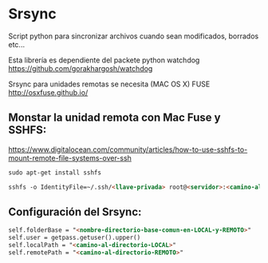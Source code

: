 Srsync
======

Script python para sincronizar archivos cuando sean modificados, borrados etc...

Esta librería es dependiente del packete python watchdog https://github.com/gorakhargosh/watchdog

Srsync para unidades remotas se necesita (MAC OS X) FUSE http://osxfuse.github.io/

Monstar la unidad remota con Mac Fuse y SSHFS:
----------------------------------------------

https://www.digitalocean.com/community/articles/how-to-use-sshfs-to-mount-remote-file-systems-over-ssh

```html
sudo apt-get install sshfs

sshfs -o IdentityFile=~/.ssh/<llave-privada> root@<servidor>:<camino-al-directorio-REMOTO> <camino-al-directorio-LOCAL> -o volname=<nombre-de-directorio-en-local>

```

Configuración del Srsync:
-------------------------

```html
self.folderBase = "<nombre-directorio-base-comun-en-LOCAL-y-REMOTO>"
self.user = getpass.getuser().upper()
self.localPath = "<camino-al-directorio-LOCAL>"
self.remotePath = "<camino-al-directorio-REMOTO>"
```
